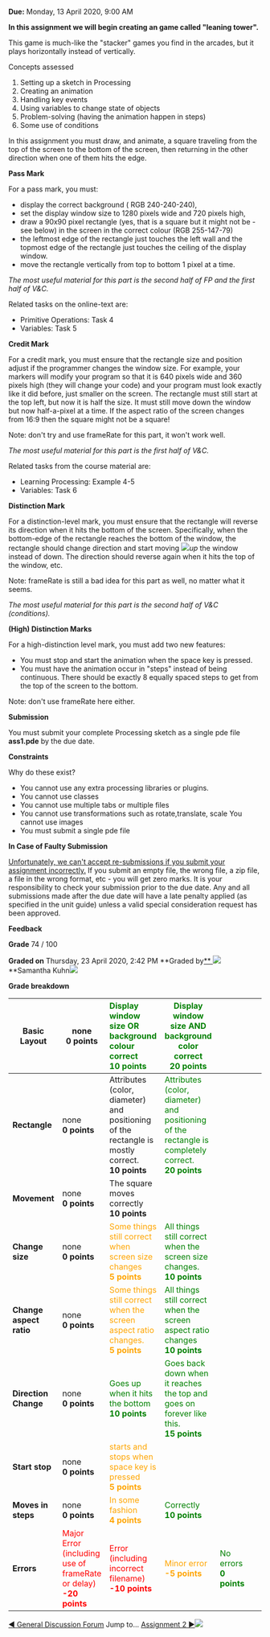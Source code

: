 **Due:** Monday, 13 April 2020, 9:00 AM

**In this assignment we will begin creating an game called "leaning tower".**

This game is much-like the "stacker" games you find in the arcades, but it plays horizontally instead of vertically. 

Concepts assessed

1. Setting up a sketch in Processing
2. Creating an animation
3. Handling key events
4. Using variables to change state of objects
5. Problem-solving (having the animation happen in steps)
6. Some use of conditions

In this assignment you must draw, and animate, a square traveling from the top of the screen to the bottom of the screen, then returning in the other direction when one of them hits the edge.

**Pass Mark**

For a pass mark, you must:

- display the correct background ( RGB 240-240-240),
- set the display window size to 1280 pixels wide and 720 pixels high,
- draw a 90x90 pixel rectangle (yes, that is a square but it might not be - see below) in the screen in the correct colour (RGB 255-147-79)
- the leftmost edge of the rectangle just touches the left wall and the topmost edge of the rectangle just touches the ceiling of the display window.
- move the rectangle vertically from top to bottom 1 pixel at a time.

*The most useful material for this part is the second half of FP and the first half of V&C.* 

Related tasks on the online-text are:

- Primitive Operations: Task 4
- Variables: Task 5
  
**Credit Mark**

For a credit mark, you must ensure that the rectangle size and position adjust if the programmer changes the window size. For example, your markers will modify your program so that it is 640 pixels wide and 360 pixels high (they will change your code) and your program must look exactly like it did before, just smaller on the screen. The rectangle must still start at the top left, but now it is half the size. It must still move down the window but now half-a-pixel at a time. If the aspect ratio of the screen changes from 16:9 then the square might not be a square!

Note: don't try and use frameRate for this part, it won't work well. 

*The most useful material for this part is the first half of V&C.* 

Related tasks from the course material are:

- Learning Processing: Example 4-5
- Variables: Task 6 

**Distinction Mark** 

For a distinction-level mark, you must ensure that the rectangle will reverse its direction when it hits the bottom of the screen. Specifically, when the bottom-edge of the rectangle reaches the bottom of the window, the rectangle should change direction and start moving ![](Aspose.Words.21490295-5680-410f-acdd-076a1f77f904.002.png)*up* the window instead of down. The direction should reverse again when it hits the top of the window, etc.

Note: frameRate is still a bad idea for this part as well, no matter what it seems. 

*The most useful material for this part is the second half of V&C (conditions).*

**(High) Distinction Marks**

For a high-distinction level mark, you must add two new features:

- You must stop and start the animation when the space key is pressed.
- You must have the animation occur in "steps" instead of being continuous. There should be exactly 8 equally spaced steps to get from the top of the screen to the bottom.

Note: don't use frameRate here either.

**Submission**

You must submit your complete Processing sketch as a single pde file **ass1.pde** by the due date.

**Constraints**

Why do these exist?

- You cannot use any extra processing libraries or plugins.
- You cannot use classes
- You cannot use multiple tabs or multiple files
- You cannot use transformations such as rotate,translate, scale You cannot use images
- You must submit a single pde file

**In Case of Faulty Submission**

<u>Unfortunately, we can't accept re-submissions if you submit your assignment incorrectly.</u> If you submit an empty file, the wrong file, a zip file, a file in the wrong format, etc - you will get zero marks. It is your responsibility to check your submission prior to the due date. Any and all submissions made after the due date will have a late penalty applied (as specified in the unit guide) unless a valid special consideration request has been approved.


**Feedback**

**Grade** 74 / 100

**Graded on** Thursday, 23 April 2020, 2:42 PM **Graded by[** ](https://ilearn.mq.edu.au/user/view.php?id=288572&course=38098)![](Aspose.Words.21490295-5680-410f-acdd-076a1f77f904.003.png)**Samantha Kuhn![](Aspose.Words.21490295-5680-410f-acdd-076a1f77f904.004.png)

**Grade breakdown**



|**Basic Layout**|none <br> **0 points**|<font color="green">Display window size OR background colour correct <br> **10 points**</font>|<font color="green">Display window size AND background color correct <br> **20 points**</font>||||
| - | - | :- | - | :- | :- | :- |
|**Rectangle**|none <br> **0 points**|Attributes (color, diameter) and positioning of the rectangle is mostly correct. <br> **10 points**|<font color="green">Attributes (color, diameter) and positioning of the rectangle is completely correct. <br> **20 points**</font>||||
|**Movement**|none <br> **0 points**|The square moves correctly <br> **10 points**|||||
|**Change size**|none <br> **0 points**|<font color="orange">Some things still correct when screen size changes <br> **5 points**</font>|<font color="green">All things still correct when the screen size changes. <br> **10 points**</font>||||
|**Change aspect ratio**|none <br> **0 points**|<font color="orange">Some things still correct when the screen aspect ratio changes. <br> **5 points**</font>|<font color="green">All things still correct when the screen aspect ratio changes <br> **10 points**</font>||||
|**Direction Change**|none <br> **0 points**|<font color="green">Goes up when it hits the bottom <br> **10 points**</font>|<font color="green">Goes back down when it reaches the top and goes on forever like this. <br> **15 points**</font>||||
|**Start stop**|none <br> **0 points**|<font color="orange">starts and stops when space key is pressed <br> **5 points**</font>|||||
|**Moves in steps**|none <br> **0 points**|<font color="orange">In some fashion <br> **4 points**</font>|<font color="green">Correctly <br> **10 points**</font>||||
|**Errors**|<font color="red">Major Error (including use of frameRate or delay) <br> **-20 points**</font>|<font color="red">Error (including incorrect filename) <br> **-10 points**</font>|<font color="orange">Minor error <br> **-5 points**</font>|<font color="green">No errors <br> **0 points**</font>|||



[◄ General Discussion Forum](https://ilearn.mq.edu.au/mod/forum/view.php?id=5448156&forceview=1) Jump to... [Assignment 2 ►](https://ilearn.mq.edu.au/mod/assign/view.php?id=5448165&forceview=1)![](Aspose.Words.21490295-5680-410f-acdd-076a1f77f904.005.png)
